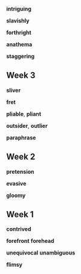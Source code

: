
**intriguing**

**slavishly**  

**forthright** 

**anathema**

**staggering**

## Week 3 

**sliver**

**fret**

**pliable**, **pliant**

**outsider**, **outlier**

**paraphrase**

## Week 2 

**pretension** 

**evasive**

**gloomy**

## Week 1 

**contrived**

**forefront**
**forehead**

**unequivocal**
**unambiguous**

**flimsy**


